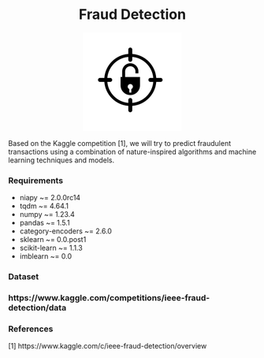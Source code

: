 <h1 align="center">Fraud Detection</h1>

<p align="center">
<img src="img/icon.png" width="200">
</p>

Based on the Kaggle competition [1], we will try to predict fraudulent transactions using a combination of nature-inspired algorithms and machine learning techniques and models.

<h3>Requirements</h3>
<ul>
    <li>niapy ~= 2.0.0rc14</li>
    <li>tqdm ~= 4.64.1</li>
    <li>numpy ~= 1.23.4</li>
    <li>pandas ~= 1.5.1</li>
    <li>category-encoders ~= 2.6.0</li>
    <li>sklearn ~= 0.0.post1</li>
    <li>scikit-learn ~= 1.1.3</li>
    <li>imblearn ~= 0.0</li>
</ul>

<h3>Dataset<h3>
https://www.kaggle.com/competitions/ieee-fraud-detection/data

<h3>References</h3>
[1] https://www.kaggle.com/c/ieee-fraud-detection/overview
